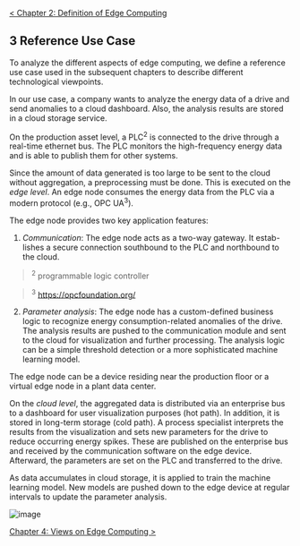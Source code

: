 [< Chapter 2: Definition of Edge Computing](02_Definition_of_Edge_Computing.md)

## 3 Reference Use Case
To analyze the different aspects of edge computing, we define a reference use case used in the subsequent chapters to describe different technological viewpoints.

In our use case, a company wants to analyze the energy data of a drive and send anomalies to a cloud dashboard. Also, the analysis results are stored in a cloud storage service.

On the production asset level, a PLC<sup>2</sup> is connected to the drive through a real-time ethernet bus. The PLC monitors the high-frequency energy data and is able to publish them for other systems.

Since the amount of data generated is too large to be sent to the cloud without aggregation, a preprocessing must be done. This is executed on the _edge level_. An edge node consumes the energy data from the PLC via a modern protocol (e.g., OPC UA<sup>3</sup>).

The edge node provides two key application features:

1. _Communication_: The edge node acts as a two-way gateway. It estab- lishes a secure connection southbound to the PLC and northbound to the cloud.

> <sup>2</sup> programmable logic controller

> <sup>3</sup> https://opcfoundation.org/

2. _Parameter analysis_: The edge node has a custom-defined business logic to recognize energy consumption-related anomalies of the drive. The analysis results are pushed to the communication module and sent to the cloud for visualization and further processing. The analysis logic can be a simple threshold detection or a more sophisticated machine learning model.

The edge node can be a device residing near the production floor or a virtual edge node in a plant data center.

On the _cloud level_, the aggregated data is distributed via an enterprise bus to a dashboard for user visualization purposes (hot path). In addition, it is stored in long-term storage (cold path). A process specialist interprets the results from the visualization and sets new parameters for the drive to reduce occurring energy spikes. These are published on the enterprise bus and received by the communication software on the edge device. Afterward, the parameters are set on the PLC and transferred to the drive.

As data accumulates in cloud storage, it is applied to train the machine learning model. New models are pushed down to the edge device at regular intervals to update the parameter analysis.

![image](https://user-images.githubusercontent.com/3258579/123733518-8711b500-d850-11eb-9f4c-b4c5c407b4c4.png)

[Chapter 4: Views on Edge Computing >](04_Views_on_Edge_Computing.md)